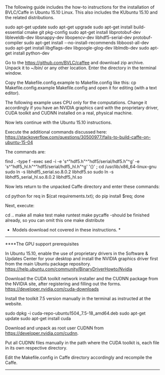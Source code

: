 The following guide includes the how-to instructions for the installation of BVLC/Caffe in Ubuntu 15.10 Linux. This also includes the KUbuntu 15.10 and the related distributions.

sudo apt-get update
sudo apt-get upgrade
sudo apt-get install build-essential cmake git pkg-config
sudo apt-get install libprotobuf-dev libleveldb-dev libsnappy-dev libopencv-dev libhdf5-serial-dev protobuf-compiler
sudo apt-get install --no-install-recommends libboost-all-dev
sudo apt-get install libgflags-dev libgoogle-glog-dev liblmdb-dev
sudo apt-get install python-dev


Go to the https://github.com/BVLC/caffee and download zip archive. Unpack it to ~/bin/ or any other location. Enter the directory in the terminal window.

Copy the Makefile.config.example to Makefile.config like this:
cp Makefile.config.example Makefile.config
and open it for editing (with a text editor).

The following example uses CPU only for the computations. Change it accordingly if you have an NVIDIA graphics card with the proprietary driver, CUDA toolkit and CUDNN installed on a real, physical machine. 





Now lets continue with the Ubuntu 15.10 instructions.

Execute the additional commands discussed here:
https://stackoverflow.com/questions/30500977/fails-to-build-caffe-on-ubuntu-15-04

The commands are:

find . -type f -exec sed -i -e 's^"hdf5.h"^"hdf5/serial/hdf5.h"^g' -e 's^"hdf5_hl.h"^"hdf5/serial/hdf5_hl.h"^g' '{}' \;
cd /usr/lib/x86_64-linux-gnu
sudo ln -s libhdf5_serial.so.8.0.2 libhdf5.so
sudo ln -s libhdf5_serial_hl.so.8.0.2 libhdf5_hl.so


Now lets return to the unpacked Caffe directory and enter these commands:

cd python
for req in $(cat requirements.txt); do pip install $req; done


Next, execute:

cd ..
make all
make test
make runtest
make pycaffe      -should be finished already, so you can omit this one
make distribute



* Models download not covered in these instructions. *


----------------------------------------------------------------------------------------------------

****The GPU support prerequisites


In Ubuntu 15.10, enable the use of proprietary drivers in the Software & Updates Center for your desktop and install the NVIDIA graphics driver first from the main Ubuntu package repository.
https://help.ubuntu.com/community/BinaryDriverHowto/Nvidia

Download the CUDA toolkit network installer and the CUDNN package from the NVIDIA site, after registering and filling out the forms.
https://developer.nvidia.com/cuda-downloads

Install the toolkit 7.5 version manually in the terminal as instructed
at the website.

sudo dpkg -i cuda-repo-ubuntu1504_7.5-18_amd64.deb
sudo apt-get update
sudo apt-get install cuda


Download and unpack as root user CUDNN from https://developer.nvidia.com/cudnn.

Put all CUDNN files manually in the path where the CUDA toolkit is, each file in its own respective directory.

Edit the Makefile.config in Caffe directory accordingly and recompile the Caffe. 


----------------------------------------------------------------------------------------
